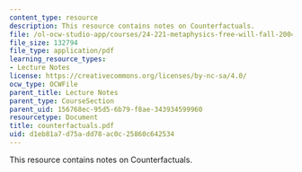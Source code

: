 ```yaml
---
content_type: resource
description: This resource contains notes on Counterfactuals.
file: /ol-ocw-studio-app/courses/24-221-metaphysics-free-will-fall-2004/d1eb81a7d75add78ac0c25860c642534_counterfactuals.pdf
file_size: 132794
file_type: application/pdf
learning_resource_types:
- Lecture Notes
license: https://creativecommons.org/licenses/by-nc-sa/4.0/
ocw_type: OCWFile
parent_title: Lecture Notes
parent_type: CourseSection
parent_uid: 156768ec-95d5-6b79-f8ae-343934599960
resourcetype: Document
title: counterfactuals.pdf
uid: d1eb81a7-d75a-dd78-ac0c-25860c642534
---
```

This resource contains notes on Counterfactuals.